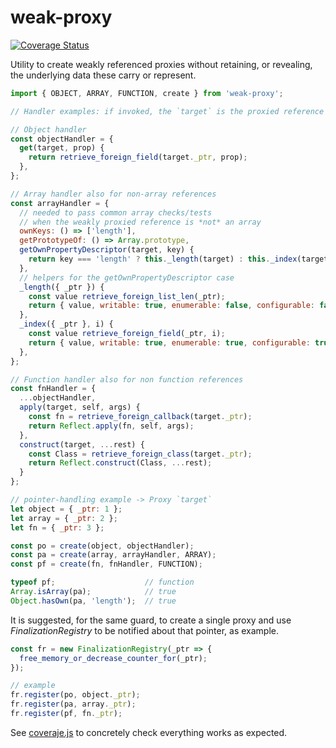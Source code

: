# weak-proxy

[![Coverage Status](https://coveralls.io/repos/github/WebReflection/weak-proxy/badge.svg?branch=main)](https://coveralls.io/github/WebReflection/weak-proxy?branch=main)

Utility to create weakly referenced proxies without retaining, or revealing, the underlying data these carry or represent.

```js
import { OBJECT, ARRAY, FUNCTION, create } from 'weak-proxy';

// Handler examples: if invoked, the `target` is the proxied reference

// Object handler
const objectHandler = {
  get(target, prop) {
    return retrieve_foreign_field(target._ptr, prop);
  },
};

// Array handler also for non-array references
const arrayHandler = {
  // needed to pass common array checks/tests
  // when the weakly proxied reference is *not* an array
  ownKeys: () => ['length'],
  getPrototypeOf: () => Array.prototype,
  getOwnPropertyDescriptor(target, key) {
    return key === 'length' ? this._length(target) : this._index(target, i);
  },
  // helpers for the getOwnPropertyDescriptor case
  _length({ _ptr }) {
    const value retrieve_foreign_list_len(_ptr);
    return { value, writable: true, enumerable: false, configurable: false };
  },
  _index({ _ptr }, i) {
    const value retrieve_foreign_field(_ptr, i);
    return { value, writable: true, enumerable: true, configurable: true };
  },
};

// Function handler also for non function references
const fnHandler = {
  ...objectHandler,
  apply(target, self, args) {
    const fn = retrieve_foreign_callback(target._ptr);
    return Reflect.apply(fn, self, args);
  },
  construct(target, ...rest) {
    const Class = retrieve_foreign_class(target._ptr);
    return Reflect.construct(Class, ...rest);
  }
};

// pointer-handling example -> Proxy `target`
let object = { _ptr: 1 };
let array = { _ptr: 2 };
let fn = { _ptr: 3 };

const po = create(object, objectHandler);
const pa = create(array, arrayHandler, ARRAY);
const pf = create(fn, fnHandler, FUNCTION);

typeof pf;                    // function
Array.isArray(pa);            // true
Object.hasOwn(pa, 'length');  // true
```

It is suggested, for the same guard, to create a single proxy and use *FinalizationRegistry* to be notified about that pointer, as example.

```js
const fr = new FinalizationRegistry(_ptr => {
  free_memory_or_decrease_counter_for(_ptr);
});

// example
fr.register(po, object._ptr);
fr.register(pa, array._ptr);
fr.register(pf, fn._ptr);
```

See [coveraje.js](./coverage.js) to concretely check everything works as expected.
